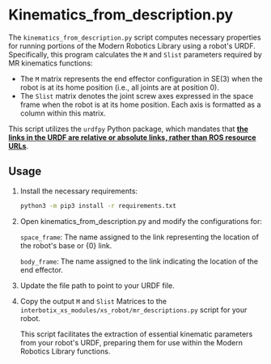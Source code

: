 # Kinematics_from_description.py

The `kinematics_from_description.py` script computes necessary properties for running portions of the Modern Robotics Library using a robot's URDF. Specifically, this program calculates the `M` and `Slist` parameters required by MR kinematics functions:

- The `M` matrix represents the end effector configuration in SE(3) when the robot is at its home position (i.e., all joints are at position 0).
- The `Slist` matrix denotes the joint screw axes expressed in the space frame when the robot is at its home position. Each axis is formatted as a column within this matrix.

This script utilizes the `urdfpy` Python package, which mandates that <ins>**the links in the URDF are relative or absolute links, rather than ROS resource URLs**</ins>.

## Usage

1. Install the necessary requirements:
   
   ```bash
   python3 -m pip3 install -r requirements.txt

2. Open kinematics_from_description.py and modify the configurations for:

    `space_frame`: The name assigned to the link representing the location of the robot's base or {0} link.
    
    `body_frame`: The name assigned to the link indicating the location of the end effector.
3. Update the file path to point to your URDF file.

4. Copy the output `M` and `Slist` Matrices to the `interbotix_xs_modules/xs_robot/mr_descriptions.py` script for your robot.

    This script facilitates the extraction of essential kinematic parameters from your robot's URDF, preparing them for use within the Modern Robotics Library functions.
